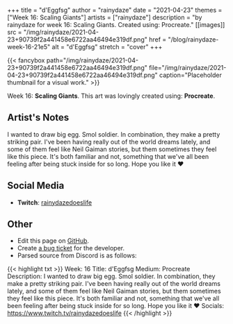 +++
title =       "d'Eggfsg"
author =      "rainydaze"
date =        "2021-04-23"
themes =      ["Week 16: Scaling Giants"]
artists =     ["rainydaze"]
description = "by rainydaze for week 16: Scaling Giants. Created using: Procreate."
[[images]]
              src = "/img/rainydaze/2021-04-23+90739f2a441458e6722aa46494e319df.png"
              href = "/blog/rainydaze-week-16-21e5"
              alt = "d'Eggfsg"
              stretch = "cover"
+++


{{< fancybox path="/img/rainydaze/2021-04-23+90739f2a441458e6722aa46494e319df.png" file="/img/rainydaze/2021-04-23+90739f2a441458e6722aa46494e319df.png" caption="Placeholder thumbnail for a visual work." >}}


Week 16: **Scaling Giants**. This art was lovingly created using: **Procreate**.

## Artist's Notes

I wanted to draw big egg. Smol soldier. In combination, they make a pretty striking pair. I've been having really out of the world dreams lately, and some of them feel like Neil Gaiman stories, but them sometimes they feel like this piece. It's both familiar and not, something that we've all been feeling after being stuck inside for so long. Hope you like it ❤️

## Social Media

- **Twitch**: <a href='https://twitch.tv/rainydazedoeslife' target='_blank'>rainydazedoeslife</a>


## Other

- Edit this page on [GitHub](https://github.com/teaminkling/web-refresh/edit/main/content/blog/rainydaze-week-16-21e5.md).
- Create [a bug ticket](https://github.com/teaminkling/web-refresh/issues/new?assignees=&labels=bug&template=problem-report.md&title=) for the developer.
- Parsed source from Discord is as follows:

{{< highlight txt >}}
Week: 16
Title: d'Eggfsg
Medium: Procreate
Description: 
I wanted to draw big egg. Smol soldier. In combination, they make a pretty striking pair. I've been having really out of the world dreams lately, and some of them feel like Neil Gaiman stories, but them sometimes they feel like this piece. It's both familiar and not, something that we've all been feeling after being stuck inside for so long. Hope you like it ❤️
Socials:
https://www.twitch.tv/rainydazedoeslife
{{< /highlight >}}
